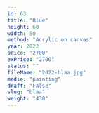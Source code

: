 ```yaml
---
id: 63
title: "Blue"
height: 60
width: 50
method: "Acrylic on canvas"
year: 2022
price: "2700"
exPrice: "2700"
status: ""
fileName: "2022-blaa.jpg"
medie: "painting"
draft: "False"
slug: "blaa"
weight: "430"
---
```

